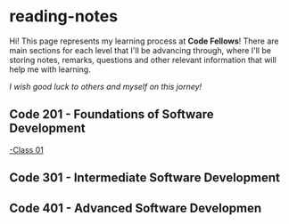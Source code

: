 # reading-notes
Hi! This page represents my learning process at **Code Fellows**! There are main sections for each level that I'll be advancing through, where I'll be storing notes, remarks, questions and other relevant information that will help me with learning.

*I wish good luck to others and myself on this jorney!*

## Code 201 - Foundations of Software Development
[-Class 01](Code201/class-01.md)


## Code 301 - Intermediate Software Development
## Code 401 - Advanced Software Developmen
